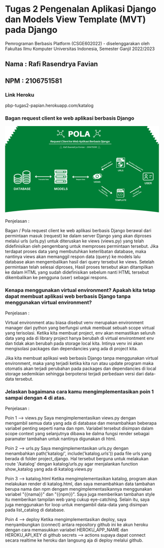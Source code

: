 # Tugas 2 Pengenalan Aplikasi Django dan Models View Template (MVT) pada Django

Pemrograman Berbasis Platform (CSGE602022) - diselenggarakan oleh Fakultas Ilmu Komputer Universitas Indonesia, Semester Ganjil 2022/2023 

## Nama : Rafi Rasendrya Favian
## NPM  : 2106751581

### Link Heroku
pbp-tugas2-papian.herokuapp.com/katalog

### Bagan request client ke web aplikasi berbasis Django
![Gambar]('../../Pola%20Django%20Req%20Client%20-%20Rafi%20Rasendrya%20Favian.png?raw=true')

Penjelasan :

Bagan / Pola request client ke web aplikasi berbasis Django berawal dari permintaan masuk (request) ke dalam server Django yang akan diproses melalui urls (urls.py) untuk diteruskan ke views (views.py) yang telah didefinisikan oleh pengembang untuk memproses permintaan tersebut. Jika terdapat proses data yang membutuhkan keterlibatan database, maka nantinya views akan memanggil respon data (query) ke models lalu database akan mengembalikan hasil dari query tersebut ke views. Setelah permintaan telah selesai diproses, Hasil proses tersebut akan ditampilkan ke dalam HTML yang sudah didefinisikan sebelum nanti HTML tersebut dikembalikan ke pengguna (user) sebagai respons.

### Kenapa menggunakan virtual environment? Apakah kita tetap dapat membuat aplikasi web berbasis Django tanpa menggunakan virtual environment?

Penjelasan :

Virtual environment atau biasa disebut venv merupakan environment manager dari python yang berfungsi untuk membuat sebuah scope virtual yang terisolasi. Ketika kita membuat project, env akan memastikan seluruh data yang ada di library project hanya berubah di virtual environtment env dan tidak akan berubah pada storage local kita. Intinya venv ini akan mengisolasi packages dan dependancies yang ada di project kita.

Jika kita membuat aplikasi web berbasis Django tanpa menggunakan virtual environment, maka yang terjadi ketika kita run atau update program maka otomatis akan terjadi perubahan pada packages dan dependancies di local storage sedemikian sehingga berpotensi terjadi perbedaan versi dari data-data tersebut.

### Jelaskan bagaimana cara kamu mengimplementasikan poin 1 sampai dengan 4 di atas.

Penjelasan : 

Poin 1 --> views.py
Saya mengimplementasikan views.py dengan mengambil semua data yang ada di database dan menambahkan beberapa variabel penting seperti nama dan npm. Variabel tersebut disimpan dalam scope context yang selanjutnya dibawa ke dalma fungsi render sebagai paramater tambahan untuk nantinya digunakan di html.

Poin 2 --> urls.py
Saya mengimplementasikan urls.py dengan menambahkan path('katalog/', include('katalog.urls')) pada file urls yang berada di folder project_django. Hal tersebut berguna untuk melakukan route '/katalog' dengan katalog/urls.py agar menjalankan function show_katalog yang ada di katalog.views.py 

Poin 3 --> katalog.html
Ketika mengimplementasikan katalog, program akan melakukan render di katalog.html, dan saya menambahkan data tambahan berupa nama dan npm dengam mengimplementasikannya menggunakan variabel "{{nama}}" dan "{{npm}}". Saya juga memberikan tambahan style itu memberikan tampilan web yang cukup eye-catching. Selain itu, saya juga menggunakan for loop untuk mengambil data-data yang disimpan pada list_catalog di database.

Poin 4 --> deploy
Ketika mengimplementasikan deploy, saya menyambungkan (connect) antara repository github ini ke akun heroku dengan cara memasukkan variabel HEROKU_APP_NAME dan HEROKU_API_KEY di github secrets --> actions supaya dapat connect secara realtime ke heroku dan langsung aja di deploy melalui github.